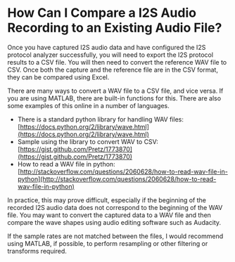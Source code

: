 # How Can I Compare a I2S Audio Recording to an Existing Audio File?

Once you have captured I2S audio data and have configured the I2S protocol analyzer successfully, you will need to export the I2S protocol results to a CSV file. You will then need to convert the reference WAV file to CSV. Once both the capture and the reference file are in the CSV format, they can be compared using Excel.

There are many ways to convert a WAV file to a CSV file, and vice versa. If you are using MATLAB, there are built-in functions for this. There are also some examples of this online in a number of languages.

* There is a standard python library for handling WAV files: [https://docs.python.org/2/library/wave.html](https://docs.python.org/2/library/wave.html)
* Sample using the library to convert WAV to CSV: [https://gist.github.com/Pretz/1773870](https://gist.github.com/Pretz/1773870)
* How to read a WAV file in python: [http://stackoverflow.com/questions/2060628/how-to-read-wav-file-in-python](http://stackoverflow.com/questions/2060628/how-to-read-wav-file-in-python)

In practice, this may prove difficult, especially if the beginning of the recorded I2S audio data does not correspond to the beginning of the WAV file. You may want to convert the captured data to a WAV file and then compare the wave shapes using audio editing software such as Audacity.

If the sample rates are not matched between the files, I would recommend using MATLAB, if possible, to perform resampling or other filtering or transforms required.

